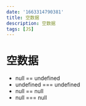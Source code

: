 ```yaml
---
date: '1663314790381'
title: 空数据
description: 空数据
tags: [JS]
---
```

# 空数据

+ null == undefined
+ undefined === undefined
+ null == null
+ null === null